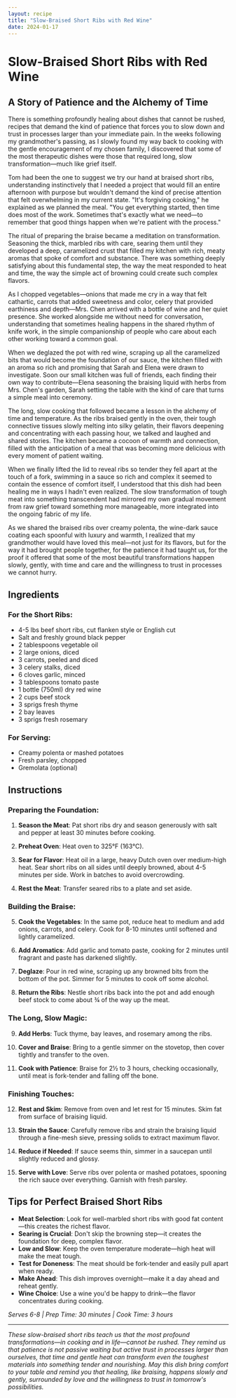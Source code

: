 ```yaml
---
layout: recipe
title: "Slow-Braised Short Ribs with Red Wine"
date: 2024-01-17
---
```


# Slow-Braised Short Ribs with Red Wine

## A Story of Patience and the Alchemy of Time

There is something profoundly healing about dishes that cannot be rushed, recipes that demand the kind of patience that forces you to slow down and trust in processes larger than your immediate pain. In the weeks following my grandmother's passing, as I slowly found my way back to cooking with the gentle encouragement of my chosen family, I discovered that some of the most therapeutic dishes were those that required long, slow transformation—much like grief itself.

Tom had been the one to suggest we try our hand at braised short ribs, understanding instinctively that I needed a project that would fill an entire afternoon with purpose but wouldn't demand the kind of precise attention that felt overwhelming in my current state. "It's forgiving cooking," he explained as we planned the meal. "You get everything started, then time does most of the work. Sometimes that's exactly what we need—to remember that good things happen when we're patient with the process."

The ritual of preparing the braise became a meditation on transformation. Seasoning the thick, marbled ribs with care, searing them until they developed a deep, caramelized crust that filled my kitchen with rich, meaty aromas that spoke of comfort and substance. There was something deeply satisfying about this fundamental step, the way the meat responded to heat and time, the way the simple act of browning could create such complex flavors.

As I chopped vegetables—onions that made me cry in a way that felt cathartic, carrots that added sweetness and color, celery that provided earthiness and depth—Mrs. Chen arrived with a bottle of wine and her quiet presence. She worked alongside me without need for conversation, understanding that sometimes healing happens in the shared rhythm of knife work, in the simple companionship of people who care about each other working toward a common goal.

When we deglazed the pot with red wine, scraping up all the caramelized bits that would become the foundation of our sauce, the kitchen filled with an aroma so rich and promising that Sarah and Elena were drawn to investigate. Soon our small kitchen was full of friends, each finding their own way to contribute—Elena seasoning the braising liquid with herbs from Mrs. Chen's garden, Sarah setting the table with the kind of care that turns a simple meal into ceremony.

The long, slow cooking that followed became a lesson in the alchemy of time and temperature. As the ribs braised gently in the oven, their tough connective tissues slowly melting into silky gelatin, their flavors deepening and concentrating with each passing hour, we talked and laughed and shared stories. The kitchen became a cocoon of warmth and connection, filled with the anticipation of a meal that was becoming more delicious with every moment of patient waiting.

When we finally lifted the lid to reveal ribs so tender they fell apart at the touch of a fork, swimming in a sauce so rich and complex it seemed to contain the essence of comfort itself, I understood that this dish had been healing me in ways I hadn't even realized. The slow transformation of tough meat into something transcendent had mirrored my own gradual movement from raw grief toward something more manageable, more integrated into the ongoing fabric of my life.

As we shared the braised ribs over creamy polenta, the wine-dark sauce coating each spoonful with luxury and warmth, I realized that my grandmother would have loved this meal—not just for its flavors, but for the way it had brought people together, for the patience it had taught us, for the proof it offered that some of the most beautiful transformations happen slowly, gently, with time and care and the willingness to trust in processes we cannot hurry.

## Ingredients

### For the Short Ribs:
- 4-5 lbs beef short ribs, cut flanken style or English cut
- Salt and freshly ground black pepper
- 2 tablespoons vegetable oil
- 2 large onions, diced
- 3 carrots, peeled and diced
- 3 celery stalks, diced
- 6 cloves garlic, minced
- 3 tablespoons tomato paste
- 1 bottle (750ml) dry red wine
- 2 cups beef stock
- 3 sprigs fresh thyme
- 2 bay leaves
- 3 sprigs fresh rosemary

### For Serving:
- Creamy polenta or mashed potatoes
- Fresh parsley, chopped
- Gremolata (optional)

## Instructions

### Preparing the Foundation:
1. **Season the Meat**: Pat short ribs dry and season generously with salt and pepper at least 30 minutes before cooking.

2. **Preheat Oven**: Heat oven to 325°F (163°C).

3. **Sear for Flavor**: Heat oil in a large, heavy Dutch oven over medium-high heat. Sear short ribs on all sides until deeply browned, about 4-5 minutes per side. Work in batches to avoid overcrowding.

4. **Rest the Meat**: Transfer seared ribs to a plate and set aside.

### Building the Braise:
5. **Cook the Vegetables**: In the same pot, reduce heat to medium and add onions, carrots, and celery. Cook for 8-10 minutes until softened and lightly caramelized.

6. **Add Aromatics**: Add garlic and tomato paste, cooking for 2 minutes until fragrant and paste has darkened slightly.

7. **Deglaze**: Pour in red wine, scraping up any browned bits from the bottom of the pot. Simmer for 5 minutes to cook off some alcohol.

8. **Return the Ribs**: Nestle short ribs back into the pot and add enough beef stock to come about ¾ of the way up the meat.

### The Long, Slow Magic:
9. **Add Herbs**: Tuck thyme, bay leaves, and rosemary among the ribs.

10. **Cover and Braise**: Bring to a gentle simmer on the stovetop, then cover tightly and transfer to the oven.

11. **Cook with Patience**: Braise for 2½ to 3 hours, checking occasionally, until meat is fork-tender and falling off the bone.

### Finishing Touches:
12. **Rest and Skim**: Remove from oven and let rest for 15 minutes. Skim fat from surface of braising liquid.

13. **Strain the Sauce**: Carefully remove ribs and strain the braising liquid through a fine-mesh sieve, pressing solids to extract maximum flavor.

14. **Reduce if Needed**: If sauce seems thin, simmer in a saucepan until slightly reduced and glossy.

15. **Serve with Love**: Serve ribs over polenta or mashed potatoes, spooning the rich sauce over everything. Garnish with fresh parsley.

## Tips for Perfect Braised Short Ribs

- **Meat Selection**: Look for well-marbled short ribs with good fat content—this creates the richest flavor.
- **Searing is Crucial**: Don't skip the browning step—it creates the foundation for deep, complex flavor.
- **Low and Slow**: Keep the oven temperature moderate—high heat will make the meat tough.
- **Test for Doneness**: The meat should be fork-tender and easily pull apart when ready.
- **Make Ahead**: This dish improves overnight—make it a day ahead and reheat gently.
- **Wine Choice**: Use a wine you'd be happy to drink—the flavor concentrates during cooking.

*Serves 6-8 | Prep Time: 30 minutes | Cook Time: 3 hours*

---

*These slow-braised short ribs teach us that the most profound transformations—in cooking and in life—cannot be rushed. They remind us that patience is not passive waiting but active trust in processes larger than ourselves, that time and gentle heat can transform even the toughest materials into something tender and nourishing. May this dish bring comfort to your table and remind you that healing, like braising, happens slowly and gently, surrounded by love and the willingness to trust in tomorrow's possibilities.*